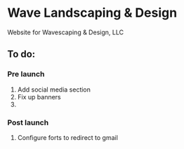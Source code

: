 # Wave Landscaping & Design

Website for Wavescaping & Design, LLC

## To do:

### Pre launch
1. Add social media section
2. Fix up banners
3. 
### Post launch
1. Configure forts to redirect to gmail

